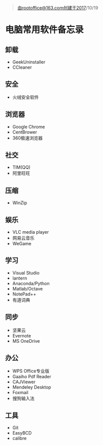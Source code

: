 > 由rootoffice@163.com创建于2017/10/19

# 电脑常用软件备忘录

## 卸载
* GeekUninstaller
* CCleaner

## 安全
* 火绒安全软件

## 浏览器
* Google Chrome
* CentBrower
* 360极速浏览器

## 社交
* TIM(QQ)
* 阿里旺旺

## 压缩
* WinZip

## 娱乐
* VLC media player
* 网易云音乐
* WeGame

## 学习
* Visual Studio
* lantern
* Anaconda/Python
* Matlab/Octave
* NotePad++
* 有道词典

## 同步
* 坚果云
* Evernote
* MS OneDrive

## 办公
* WPS Office专业版
* Gaaiho Pdf Reader
* CAJViewer
* Mendeley Desktop
* Foxmail
* 搜狗输入法

## 工具
* Git
* EasyBCD
* calibre
